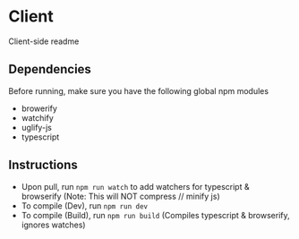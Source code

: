 # Client
Client-side readme

## Dependencies
Before running, make sure you have the following global npm modules
* browerify
* watchify
* uglify-js
* typescript

## Instructions
* Upon pull, run `npm run watch` to add watchers for typescript & browserify (Note: This will NOT compress // minify js)
* To compile (Dev), run `npm run dev`
* To compile (Build), run `npm run build` (Compiles typescript & browserify, ignores watches)